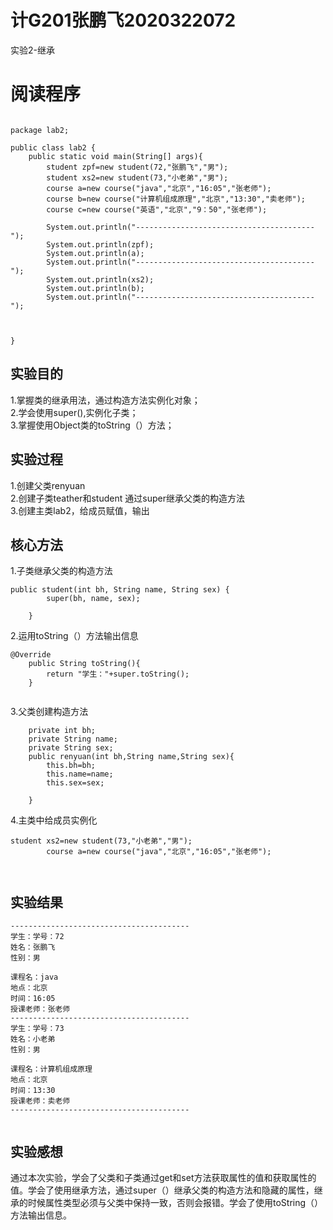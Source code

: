 # 计G201张鹏飞2020322072  
实验2-继承
# 阅读程序  
```

package lab2;

public class lab2 {
	public static void main(String[] args){
		student zpf=new student(72,"张鹏飞","男");
		student xs2=new student(73,"小老弟","男");
		course a=new course("java","北京","16:05","张老师");
		course b=new course("计算机组成原理","北京","13:30","卖老师");
		course c=new course("英语","北京","9：50","张老师");
		
		System.out.println("----------------------------------------");
		System.out.println(zpf);
		System.out.println(a);
		System.out.println("----------------------------------------");
		System.out.println(xs2);
		System.out.println(b);
		System.out.println("----------------------------------------");
		
		

}  
```

## 实验目的  
1.掌握类的继承用法，通过构造方法实例化对象；  
2.学会使用super(),实例化子类；  
3.掌握使用Object类的toString（）方法；   
## 实验过程  
1.创建父类renyuan  
2.创建子类teather和student 通过super继承父类的构造方法  
3.创建主类lab2，给成员赋值，输出  
## 核心方法  
1.子类继承父类的构造方法  
```  
public student(int bh, String name, String sex) {
		super(bh, name, sex);
		
	}  
  ```  
2.运用toString（）方法输出信息  
```  
@Override
	public String toString(){
		return "学生："+super.toString();
	}
  
  ```
3.父类创建构造方法  
```  
	private int bh;
	private String name;
	private String sex;
	public renyuan(int bh,String name,String sex){
		this.bh=bh;
		this.name=name;
		this.sex=sex;
		
	}
  ```
4.主类中给成员实例化  
```  
student xs2=new student(73,"小老弟","男");
		course a=new course("java","北京","16:05","张老师");
      
      
  ```  
## 实验结果  
```  
----------------------------------------
学生：学号：72
姓名：张鹏飞
性别：男

课程名：java
地点：北京
时间：16:05
授课老师：张老师
----------------------------------------
学生：学号：73
姓名：小老弟
性别：男

课程名：计算机组成原理
地点：北京
时间：13:30
授课老师：卖老师
----------------------------------------
  
  ```     
## 实验感想  
通过本次实验，学会了父类和子类通过get和set方法获取属性的值和获取属性的值。学会了使用继承方法，通过super（）继承父类的构造方法和隐藏的属性，继承的时候属性类型必须与父类中保持一致，否则会报错。学会了使用toString（）方法输出信息。
